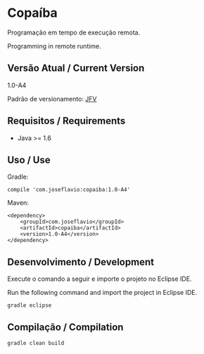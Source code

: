 # Copaíba

Programação em tempo de execução remota.

Programming in remote runtime.

## Versão Atual / Current Version

1.0-A4

Padrão de versionamento: [JFV](http://joseflavio.com/jfv)

## Requisitos / Requirements

* Java >= 1.6

## Uso / Use

Gradle:

    compile 'com.joseflavio:copaiba:1.0-A4'

Maven:

    <dependency>
        <groupId>com.joseflavio</groupId>
        <artifactId>copaiba</artifactId>
        <version>1.0-A4</version>
    </dependency>

## Desenvolvimento / Development

Execute o comando a seguir e importe o projeto no Eclipse IDE.

Run the following command and import the project in Eclipse IDE.

    gradle eclipse

## Compilação / Compilation

    gradle clean build
